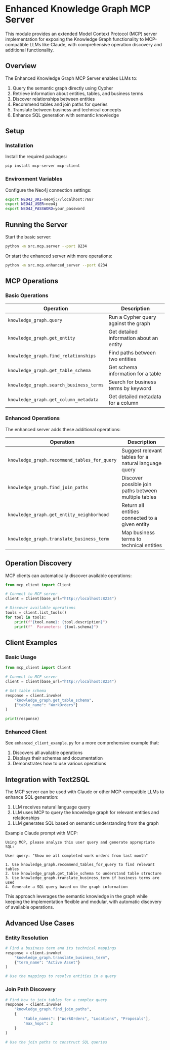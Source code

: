 # Enhanced Knowledge Graph MCP Server

This module provides an extended Model Context Protocol (MCP) server implementation for exposing the Knowledge Graph functionality to MCP-compatible LLMs like Claude, with comprehensive operation discovery and additional functionality.

## Overview

The Enhanced Knowledge Graph MCP Server enables LLMs to:

1. Query the semantic graph directly using Cypher
2. Retrieve information about entities, tables, and business terms
3. Discover relationships between entities
4. Recommend tables and join paths for queries
5. Translate between business and technical concepts
6. Enhance SQL generation with semantic knowledge

## Setup

### Installation

Install the required packages:

```bash
pip install mcp-server mcp-client
```

### Environment Variables

Configure the Neo4j connection settings:

```bash
export NEO4J_URI=neo4j://localhost:7687
export NEO4J_USER=neo4j
export NEO4J_PASSWORD=your_password
```

## Running the Server

Start the basic server:

```bash
python -m src.mcp.server --port 8234
```

Or start the enhanced server with more operations:

```bash
python -m src.mcp.enhanced_server --port 8234
```

## MCP Operations

### Basic Operations

| Operation | Description |
|-----------|-------------|
| `knowledge_graph.query` | Run a Cypher query against the graph |
| `knowledge_graph.get_entity` | Get detailed information about an entity |
| `knowledge_graph.find_relationships` | Find paths between two entities |
| `knowledge_graph.get_table_schema` | Get schema information for a table |
| `knowledge_graph.search_business_terms` | Search for business terms by keyword |
| `knowledge_graph.get_column_metadata` | Get detailed metadata for a column |

### Enhanced Operations

The enhanced server adds these additional operations:

| Operation | Description |
|-----------|-------------|
| `knowledge_graph.recommend_tables_for_query` | Suggest relevant tables for a natural language query |
| `knowledge_graph.find_join_paths` | Discover possible join paths between multiple tables |
| `knowledge_graph.get_entity_neighborhood` | Return all entities connected to a given entity |
| `knowledge_graph.translate_business_term` | Map business terms to technical entities |

## Operation Discovery

MCP clients can automatically discover available operations:

```python
from mcp_client import Client

# Connect to MCP server
client = Client(base_url="http://localhost:8234")

# Discover available operations
tools = client.list_tools()
for tool in tools:
    print(f"{tool.name}: {tool.description}")
    print(f"  Parameters: {tool.schema}")
```

## Client Examples

### Basic Usage

```python
from mcp_client import Client

# Connect to MCP server
client = Client(base_url="http://localhost:8234")

# Get table schema
response = client.invoke(
    "knowledge_graph.get_table_schema",
    {"table_name": "WorkOrders"}
)

print(response)
```

### Enhanced Client

See `enhanced_client_example.py` for a more comprehensive example that:
1. Discovers all available operations
2. Displays their schemas and documentation
3. Demonstrates how to use various operations

## Integration with Text2SQL

The MCP server can be used with Claude or other MCP-compatible LLMs to enhance SQL generation:

1. LLM receives natural language query
2. LLM uses MCP to query the knowledge graph for relevant entities and relationships
3. LLM generates SQL based on semantic understanding from the graph

Example Claude prompt with MCP:

```
Using MCP, please analyze this user query and generate appropriate SQL:

User query: "Show me all completed work orders from last month"

1. Use knowledge_graph.recommend_tables_for_query to find relevant tables
2. Use knowledge_graph.get_table_schema to understand table structure
3. Use knowledge_graph.translate_business_term if business terms are used
4. Generate a SQL query based on the graph information
```

This approach leverages the semantic knowledge in the graph while keeping the implementation flexible and modular, with automatic discovery of available operations.

## Advanced Use Cases

### Entity Resolution

```python
# Find a business term and its technical mappings
response = client.invoke(
    "knowledge_graph.translate_business_term",
    {"term_name": "Active Asset"}
)

# Use the mappings to resolve entities in a query
```

### Join Path Discovery

```python
# Find how to join tables for a complex query
response = client.invoke(
    "knowledge_graph.find_join_paths",
    {
        "table_names": ["WorkOrders", "Locations", "Proposals"],
        "max_hops": 2
    }
)

# Use the join paths to construct SQL queries
```